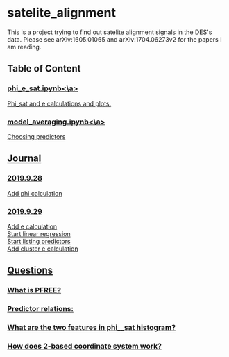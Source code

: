 # satelite_alignment 
This is a project trying to find out satelite alignment signals in the DES's data. 
Please see arXiv:1605.01065 and arXiv:1704.06273v2 for the papers I am reading. 

## Table of Content
### <a href="https://github.com/zchvsre/sa/blob/master/lib/phi_e_sat.ipynb">phi_e_sat.ipynb<\a>
Phi_sat and e calculations and plots.
### <a href="https://github.com/zchvsre/sa/blob/master/lib/model_averaging.ipynb">model_averaging.ipynb<\a>
Choosing predictors
## Journal
### 2019.9.28
Add phi calculation
### 2019.9.29
Add e calculation\
Start linear regression\
Start listing predictors\
Add cluster e calculation


## Questions
### What is PFREE?

### Predictor relations:

### What are the two features in phi__sat histogram?

### How does 2-based coordinate system work?
